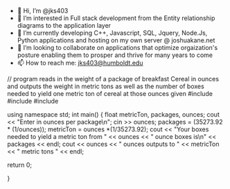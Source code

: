 - 👋 Hi, I’m @jks403
- 👀 I’m interested in Full stack development from the Entity relationship diagrams to the application layer
- 🌱 I’m currently developing C++, Javascript, SQL, Jquery, Node.Js, Python applications and hosting on my own server @ joshuakane.net
- 💞️ I’m looking to collaborate on applications that optimize orgaization's posture enabling them to prosper and thrive for many years to come
- 📫 How to reach me: jks403@humboldt.edu

<!---
jks403/jks403 is a ✨ special ✨ repository because its `README.md` (this file) appears on your GitHub profile.
You can click the Preview link to take a look at your changes.
--->

// program reads in the weight of a package of breakfast Cereal in 
ounces and outputs the weight in metric tons as well as the number 
of boxes needed to yield one metric ton of cereal at those ounces given
#include <iostream>
#include <cstdio>
#include <string>

using namespace std;
   int main()
   {
    float metricTon, packages, ounces;
    cout << "Enter in ounces per package\n";
    cin  >> ounces;
    packages = (35273.92 * (1/ounces));
    metricTon = ounces *(1/35273.92);
    cout << "Your boxes needed to yield a metric ton from   " << ounces << " ounce boxes is\n"
    << packages << endl;
    cout << ounces << " ounces outputs to  " << metricTon << " metric tons " << endl;
       
   
   
   return 0; 
   
    
    
    
    
}
